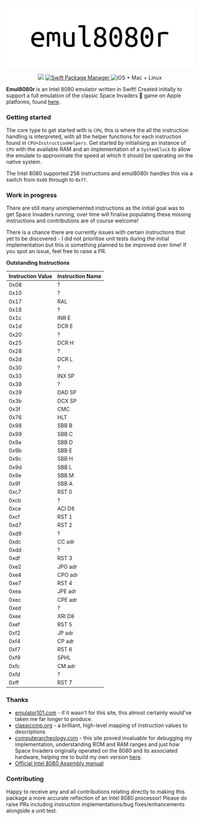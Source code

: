 <p align="center">
    <img src="Files/logo.png" alt="Emul8080r" />
</p>

<p align="center">
    <img src="https://img.shields.io/badge/Swift-5.3-orange.svg" />
    <a href="https://swift.org/package-manager">
        <img src="https://img.shields.io/badge/swiftpm-compatible-brightgreen.svg?style=flat" alt="Swift Package Manager" />
    </a>
     <img src="https://img.shields.io/badge/platforms-iOS%2BMac%2BLinux-green" alt="iOS + Mac + Linux" />
</p>

**Emul8080r** is an Intel 8080 emulator written in Swift! Created initially to support a full emulation of the classic Space Invaders 👾 game on Apple platforms, found [here](https://github.com/timsearle/SpaceInvaders).

### Getting started

The core type to get started with is `CPU`, this is where the all the instruction handling is interpreted, with all the helper functions for each instruction found in `CPU+InstructionHelpers`. Get started by initialising an instance of `CPU` with the available RAM and an implementation of a `SystemClock` to allow the emulate to approximate the speed at which it should be operating on the native system.

The Intel 8080 supported 256 instructions and emul8080r handles this via a switch from `0x00` through to `0xff`.

### Work in progress

There are still many unimplemented instructions as the initial goal was to get Space Invaders running, over time will finalise populating these missing instructions and contributions are of course welcome!

There is a chance there are currently issues with certain instructions that yet to be discovered - I did not prioritise unit tests during the initial implementation but this is something planned to be improved over time! If you spot an issue, feel free to raise a PR.

**Outstanding Instructions**

| Instruction Value | Instruction Name |
| ------------------- | -------------------  |
| 0x08                    | ?       |
| 0x10                    | ?       |
| 0x17                    | RAL       |
| 0x18                    | ?       |
| 0x1c                    | INR E       |
| 0x1d                    | DCR E       |
| 0x20                    | ?      |
| 0x25                    | DCR H       |
| 0x28                    | ?       |
| 0x2d                    | DCR L       |
| 0x30                    | ?       |
| 0x33                    | INX SP       |
| 0x38                    | ?      |
| 0x39                    | DAD SP       |
| 0x3b                    | DCX SP      |
| 0x3f                     | CMC       |
| 0x76                    | HLT       |
| 0x98                    | SBB B       |
| 0x99                    | SBB C      |
| 0x9a                    | SBB D       |
| 0x9b                    | SBB E       |
| 0x9c                    | SBB H      |
| 0x9d                    | SBB L       |
| 0x9e                    | SBB M       |
| 0x9f                     | SBB A       |
| 0xc7                    | RST 0       |
| 0xcb                    | ?       |
| 0xce                    | ACI D8       |
| 0xcf                     | RST 1       |
| 0xd7                    | RST 2       |
| 0xd9                    | ?       |
| 0xdc                    | CC adr       |
| 0xdd                    | ?       |
| 0xdf                     | RST 3       |
| 0xe2                    | JPO adr       |
| 0xe4                    | CPO adr       |
| 0xe7                    | RST 4       |
| 0xea                    | JPE adr       |
| 0xec                    | CPE adr       |
| 0xed                    | ?       |
| 0xee                    | XRI D8       |
| 0xef                     | RST 5       |
| 0xf2                     | JP adr       |
| 0xf4                     | CP adr       |
| 0xf7                     | RST 6       |
| 0xf9                     | SPHL       |
| 0xfc                     | CM adr       |
| 0xfd                     | ?       |
| 0xff                      | RST 7       |

### Thanks

* [emulator101.com](https://www.emulator101.com) - if it wasn't for this site, this almost certainly would've taken me far longer to produce.
* [classiccmp.org](http://www.classiccmp.org/dunfield/r/8080.txt) - a brilliant, high-level mapping of instruction values to descriptions
* [computerarcheology.com](http://computerarcheology.com/Arcade/SpaceInvaders/) - this site proved invaluable for debugging my implementation, understanding ROM and RAM ranges and just how Space Invaders originally operated on the 8080 and its associated hardware, helping me to build my own version [here](https://github.com/timsearle/SpaceInvaders).
* <a href="Files/8080asm.pdf"> Official Intel 8080 Assembly manual</a>

### Contributing

Happy to receive any and all contributions relating directly to making this package a more accurate reflection of an Intel 8080 processor! Please do raise PRs including instruction implementations/bug fixes/enhancements alongside a unit test.
